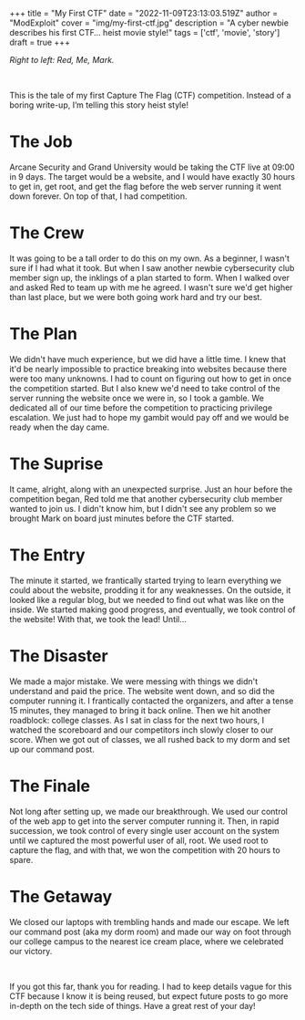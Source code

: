 +++
title = "My First CTF"
date = "2022-11-09T23:13:03.519Z"
author = "ModExploit"
cover = "img/my-first-ctf.jpg"
description = "A cyber newbie describes his first CTF… heist movie style!"
tags = ['ctf', 'movie', 'story']
draft = true
+++

*Right to left: Red, Me, Mark.*

<br>

This is the tale of my first Capture The Flag (CTF) competition. Instead of a boring write-up, I’m telling this story heist style!  

# The Job  
Arcane Security and Grand University would be taking the CTF live at 09:00 in 9 days. The target would be a website, and I would have exactly 30 hours to get in, get root, and get the flag before the web server running it went down forever. On top of that, I had competition.

# The Crew  
It was going to be a tall order to do this on my own. As a beginner, I wasn't sure if I had what it took. But when I saw another newbie cybersecurity club member sign up, the inklings of a plan started to form. When I walked over and asked Red to team up with me he agreed. I wasn't sure we'd get higher than last place, but we were both going work hard and try our best.

# The Plan  
We didn't have much experience, but we did have a little time. I knew that it'd be nearly impossible to practice breaking into websites because there were too many unknowns. I had to count on figuring out how to get in once the competition started. But I also knew we'd need to take control of the server running the website once we were in, so I took a gamble. We dedicated all of our time before the competition to practicing privilege escalation. We just had to hope my gambit would pay off and we would be ready when the day came.

# The Suprise  
It came, alright, along with an unexpected surprise. Just an hour before the competition began, Red told me that another cybersecurity club member wanted to join us. I didn't know him, but I didn't see any problem so we brought Mark on board just minutes before the CTF started.  

# The Entry  
The minute it started, we frantically started trying to learn everything we could about the website, prodding it for any weaknesses. On the outside, it looked like a regular blog, but we needed to find out what was like on the inside. We started making good progress, and eventually, we took control of the website! With that, we took the lead! Until...

# The Disaster  
We made a major mistake. We were messing with things we didn't understand and paid the price. The website went down, and so did the computer running it. I frantically contacted the organizers, and after a tense 15 minutes, they managed to bring it back online. Then we hit another roadblock: college classes. As I sat in class for the next two hours, I watched the scoreboard and our competitors inch slowly closer to our score. When we got out of classes, we all rushed back to my dorm and set up our command post.

# The Finale  
Not long after setting up, we made our breakthrough. We used our control of the web app to get into the server computer running it. Then, in rapid succession, we took control of every single user account on the system until we captured the most powerful user of all, root. We used root to capture the flag, and with that, we won the competition with 20 hours to spare.

# The Getaway  
We closed our laptops with trembling hands and made our escape. We left our command post (aka my dorm room) and made our way on foot through our college campus to the nearest ice cream place, where we celebrated our victory.

<br>
  
If you got this far, thank you for reading. I had to keep details vague for this CTF because I know it is being reused, but expect future posts to go more in-depth on the tech side of things. Have a great rest of your day!